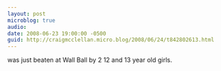 ```yaml
---
layout: post
microblog: true
audio: 
date: 2008-06-23 19:00:00 -0500
guid: http://craigmcclellan.micro.blog/2008/06/24/t842802613.html
---
```

was just beaten at Wall Ball by 2 12 and 13 year old girls.
